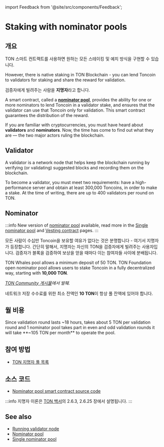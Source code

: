 import Feedback from '@site/src/components/Feedback';

# Staking with nominator pools

## 개요

TON 스마트 컨트랙트를 사용하면 원하는 모든 스테이킹 및 예치 방식을 구현할 수 있습니다.

However, there is native staking in TON Blockchain - you can lend Toncoin to validators for staking and share the reward for validation.

검증자에게 빌려주는 사람을 **지명자**라고 합니다.

A smart contract, called a [**nominator pool**](/v3/documentation/smart-contracts/contracts-specs/nominator-pool), provides the ability for one or more nominators to lend Toncoin in a validator stake, and ensures that the validator can use that Toncoin only for validation. This smart contract guarantees the distribution of the reward.

If you are familiar with cryptocurrencies, you must have heard about **validators** and **nominators**. Now, the time has come to find out what they are — the two major actors ruling the blockchain.

## Validator

A validator is a network node that helps keep the blockchain running by verifying (or validating) suggested blocks and recording them on the blockchain.

To become a validator, you must meet two requirements: have a high-performance server and obtain at least 300,000 Toncoins, in order to make a stake. At the time of writing, there are up to 400 validators per round on TON.

## Nominator

:::info
New version of [nominator pool](/v3/documentation/smart-contracts/contracts-specs/nominator-pool/) available, read more in the [Single nominator pool](/v3/documentation/smart-contracts/contracts-specs/single-nominator-pool/) and [Vesting contract](/v3/documentation/smart-contracts/contracts-specs/vesting-contract/) pages.
:::

모든 사람이 수십만 Toncoin을 보유할 여유가 없다는 것은 분명합니다 - 여기서 지명자가 등장합니다. 간단히 말해서, 지명자는 자신의 TON을 검증자에게 빌려주는 사용자입니다. 검증자가 블록을 검증하여 보상을 얻을 때마다 이는 참여자들 사이에 분배됩니다.

TON Whales pool allows a minimum deposit of 50 TON. TON Foundation open nominator pool allows users to stake Toncoin in a fully decentralized way, starting with **10,000 TON**.

_[TON Community 게시물](https://t.me/toncoin/543)에서 발췌._

네트워크 저장 수수료를 위한 최소 잔액인 **10 TON**이 항상 풀 잔액에 있어야 합니다.

## 월 비용

Since validation round lasts ~18 hours, takes about 5 TON per validation round and 1 nominator pool takes part in even and odd validation rounds it will take **~105 TON per month** to operate the pool.

## 참여 방법

- [TON 지명자 풀 목록](https://tonvalidators.org/)

## 소스 코드

- [Nominator pool smart contract source code](https://github.com/ton-blockchain/nominator-pool)

:::info
지명자 이론은 [TON 백서](https://docs.ton.org/ton.pdf)의 2.6.3, 2.6.25 장에서 설명됩니다.
:::

## See also

- [Running validator node](/v3/guidelines/nodes/running-nodes/validator-node)
- [Nominator pool](/v3/documentation/smart-contracts/contracts-specs/nominator-pool/)
- [Single nominator pool](/v3/documentation/smart-contracts/contracts-specs/single-nominator-pool/) <Feedback />
  <Feedback />

